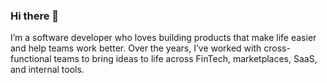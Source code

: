 ### Hi there 👋
I’m a software developer who loves building products that make life easier and help teams work better. Over the years, I’ve worked with cross-functional teams to bring ideas to life across FinTech, marketplaces, SaaS, and internal tools.
<!--
**ivstudio/ivstudio** is a ✨ _special_ ✨ repository because its `README.md` (this file) appears on your GitHub profile.

Here are some ideas to get you started:

- 🔭 I’m currently working on ...
- 🌱 I’m currently learning ...
- 👯 I’m looking to collaborate on ...
- 🤔 I’m looking for help with ...
- 💬 Ask me about ...
- 📫 How to reach me: ...
- 😄 Pronouns: ...
- ⚡ Fun fact: ...
-->
